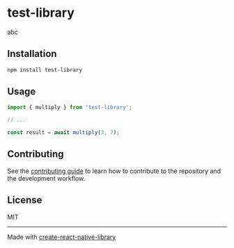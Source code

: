 # test-library

abc

## Installation

```sh
npm install test-library
```

## Usage


```js
import { multiply } from 'test-library';

// ...

const result = await multiply(3, 7);
```


## Contributing

See the [contributing guide](CONTRIBUTING.md) to learn how to contribute to the repository and the development workflow.

## License

MIT

---

Made with [create-react-native-library](https://github.com/callstack/react-native-builder-bob)
